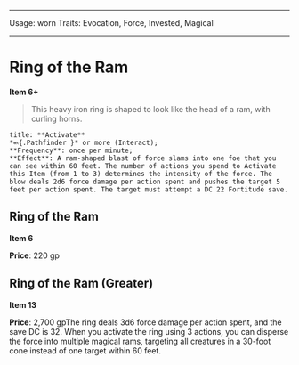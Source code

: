 
---
Usage: worn
Traits: Evocation, Force, Invested, Magical

---

# Ring of the Ram

**Item 6+**

> This heavy iron ring is shaped to look like the head of a ram, with curling horns.

```ad-embed-ability
title: **Activate**
*⬻{.Pathfinder }* or more (Interact); 
**Frequency**: once per minute;
**Effect**: A ram-shaped blast of force slams into one foe that you can see within 60 feet. The number of actions you spend to Activate this Item (from 1 to 3) determines the intensity of the force. The blow deals 2d6 force damage per action spent and pushes the target 5 feet per action spent. The target must attempt a DC 22 Fortitude save.

```

## Ring of the Ram

**Item 6**

**Price**: 220 gp

## Ring of the Ram (Greater)

**Item 13**

**Price**: 2,700 gpThe ring deals 3d6 force damage per action spent, and the save DC is 32. When you activate the ring using 3 actions, you can disperse the force into multiple magical rams, targeting all creatures in a 30-foot cone instead of one target within 60 feet.
